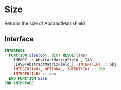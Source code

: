 # Size

Returns the size of AbstractMatrixField

## Interface

```fortran
INTERFACE
  FUNCTION Size(obj, dim) RESULT(ans)
    IMPORT :: AbstractMatrixField_, I4B
    CLASS(AbstractMatrixField_), INTENT(IN) :: obj
    INTEGER(I4B), OPTIONAL, INTENT(IN) :: dim
    INTEGER(I4B) :: ans
  END FUNCTION Size
END INTERFACE
```
